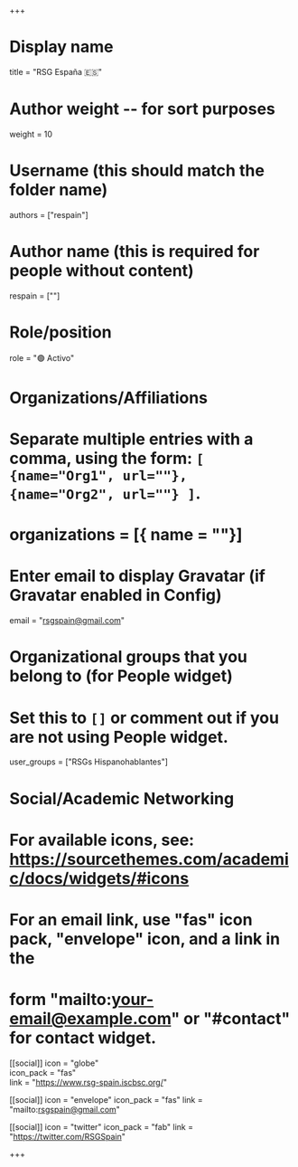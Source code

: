 +++
# Display name
title = "RSG España 🇪🇸"

# Author weight -- for sort purposes
weight = 10

# Username (this should match the folder name)
authors = ["respain"]

# Author name (this is required for people without content)
respain = [""]

# Role/position
role = ":green_circle: Activo"

# Organizations/Affiliations
#   Separate multiple entries with a comma, using the form: `[ {name="Org1", url=""}, {name="Org2", url=""} ]`.
# organizations = [{ name = ""}]

# Enter email to display Gravatar (if Gravatar enabled in Config)
email = "rsgspain@gmail.com"

# Organizational groups that you belong to (for People widget)
#   Set this to `[]` or comment out if you are not using People widget.
user_groups = ["RSGs Hispanohablantes"]

# Social/Academic Networking
# For available icons, see: https://sourcethemes.com/academic/docs/widgets/#icons
#   For an email link, use "fas" icon pack, "envelope" icon, and a link in the
#   form "mailto:your-email@example.com" or "#contact" for contact widget.

[[social]]
icon = "globe"        
icon_pack = "fas"      
link = "https://www.rsg-spain.iscbsc.org/"

[[social]]
  icon = "envelope"
  icon_pack = "fas"
  link = "mailto:rsgspain@gmail.com"

  [[social]]
  icon = "twitter"
  icon_pack = "fab"
  link = "https://twitter.com/RSGSpain"

+++